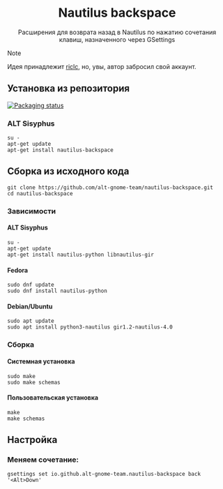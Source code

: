 <h1 align="center">
    Nautilus backspace
</h1>

<p align="center">
  Расширения для возврата назад в Nautilus по нажатию сочетания клавиш, назначенного через GSettings
</p>


> [!NOTE]
> Идея принадлежит [riclc](https://github.com/riclc), но, увы, автор забросил свой аккаунт.

## Установка из репозитория

[![Packaging status](https://repology.org/badge/vertical-allrepos/nautilus-backspace.svg)](https://repology.org/project/nautilus-backspace/versions)

### ALT Sisyphus
```shell
su -
apt-get update
apt-get install nautilus-backspace
```


## Сборка из исходного кода

```shell
git clone https://github.com/alt-gnome-team/nautilus-backspace.git
cd nautilus-backspace
```

### Зависимости

#### ALT Sisyphus
```shell
su -
apt-get update
apt-get install nautilus-python libnautilus-gir
```

#### Fedora
```shell
sudo dnf update
sudo dnf install nautilus-python
```

#### Debian/Ubuntu
```shell
sudo apt update
sudo apt install python3-nautilus gir1.2-nautilus-4.0
```

### Сборка

#### Системная установка
```
sudo make
sudo make schemas 
```

#### Пользовательская установка
```
make
make schemas 
```


## Настройка

### Меняем сочетание:
```shell
gsettings set io.github.alt-gnome-team.nautilus-backspace back '<Alt>Down'
```